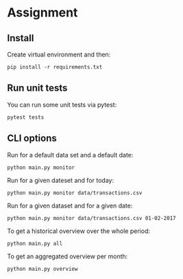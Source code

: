 # Assignment
## Install
Create virtual environment and then:

    pip install -r requirements.txt
## Run unit tests
You can run some unit tests via pytest:

    pytest tests

## CLI options
Run for a default data set and a default date:

    python main.py monitor

Run for a given dateset and for today:

    python main.py monitor data/transactions.csv

Run for a given dataset and for a given date:

    python main.py monitor data/transactions.csv 01-02-2017

To get a historical overview over the whole period:

    python main.py all

To get an aggregated overview per month:

    python main.py overview
